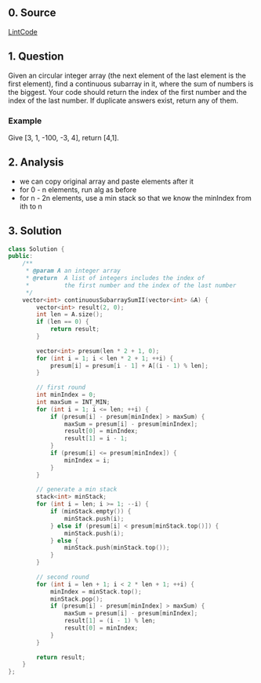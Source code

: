 ## 0. Source
[LintCode](http://www.lintcode.com/en/problem/continuous-subarray-sum-ii)

## 1. Question
Given an circular integer array (the next element of the last element is the first element), find a continuous subarray in it, where the sum of numbers is the biggest. Your code should return the index of the first number and the index of the last number.
If duplicate answers exist, return any of them.

### Example
Give [3, 1, -100, -3, 4], return [4,1].

## 2. Analysis

- we can copy original array and paste elements after it
- for 0 - n elements, run alg as before
- for n - 2n elements, use a min stack so that we know the minIndex from ith to n

## 3. Solution

```CPP
class Solution {
public:
    /**
     * @param A an integer array
     * @return  A list of integers includes the index of
     *          the first number and the index of the last number
     */
    vector<int> continuousSubarraySumII(vector<int> &A) {
        vector<int> result(2, 0);
        int len = A.size();
        if (len == 0) {
            return result;
        }
        
        vector<int> presum(len * 2 + 1, 0);
        for (int i = 1; i < len * 2 + 1; ++i) {
            presum[i] = presum[i - 1] + A[(i - 1) % len];
        }
        
        // first round
        int minIndex = 0;
        int maxSum = INT_MIN;
        for (int i = 1; i <= len; ++i) {
            if (presum[i] - presum[minIndex] > maxSum) {
                maxSum = presum[i] - presum[minIndex];
                result[0] = minIndex;
                result[1] = i - 1;
            }
            if (presum[i] <= presum[minIndex]) {
                minIndex = i;
            }
        }
        
        // generate a min stack
        stack<int> minStack;
        for (int i = len; i >= 1; --i) {
            if (minStack.empty()) {
                minStack.push(i);
            } else if (presum[i] < presum[minStack.top()]) {
                minStack.push(i);
            } else {
                minStack.push(minStack.top());
            }
        }
        
        // second round
        for (int i = len + 1; i < 2 * len + 1; ++i) {
            minIndex = minStack.top();
            minStack.pop();
            if (presum[i] - presum[minIndex] > maxSum) {
                maxSum = presum[i] - presum[minIndex];
                result[1] = (i - 1) % len;
                result[0] = minIndex;
            }
        }
        
        return result;
    }
};
```